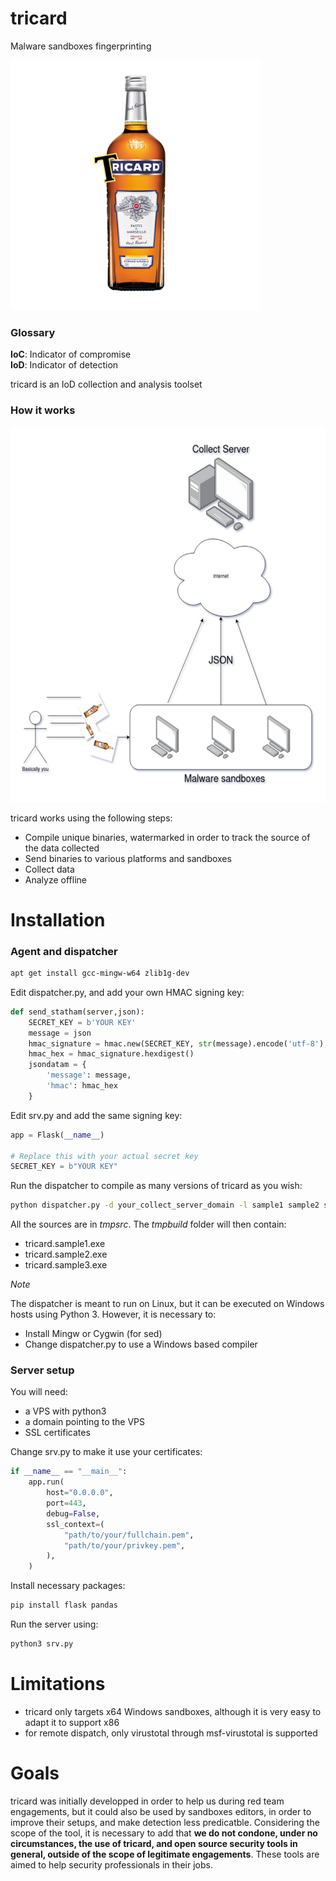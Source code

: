 # tricard
Malware sandboxes fingerprinting

<img src="https://github.com/therealunicornsecurity/tricard/blob/main/img/tricard.jpg?raw=true" width="400" height="400">


### Glossary

__IoC__: Indicator of compromise  
__IoD__: Indicator of detection

tricard is an IoD collection and analysis toolset

### How it works

<img src="https://github.com/therealunicornsecurity/tricard/blob/main/img/tricard_graph.jpg?raw=true" width="600" height="600">

tricard works using the following steps:

- Compile unique binaries, watermarked in order to track the source of the data collected
- Send binaries to various platforms and sandboxes
- Collect data
- Analyze offline



Installation
======

### Agent and dispatcher



```bash
apt get install gcc-mingw-w64 zlib1g-dev
```

Edit dispatcher.py, and add your own HMAC signing key:

```python
def send_statham(server,json):
    SECRET_KEY = b'YOUR KEY'
    message = json
    hmac_signature = hmac.new(SECRET_KEY, str(message).encode('utf-8'), hashlib.sha256)
    hmac_hex = hmac_signature.hexdigest()
    jsondatam = {
        'message': message,
        'hmac': hmac_hex
    }
```

Edit srv.py and add the same signing key:

```python
app = Flask(__name__)

# Replace this with your actual secret key
SECRET_KEY = b"YOUR KEY"
```

Run the dispatcher to compile as many versions of tricard as you wish:

```bash
python dispatcher.py -d your_collect_server_domain -l sample1 sample2 sample3 ....
```

All the sources are in *tmpsrc*. The *tmpbuild* folder will then contain:

- tricard.sample1.exe
- tricard.sample2.exe
- tricard.sample3.exe

*Note*

The dispatcher is meant to run on Linux, but it can be executed on Windows hosts using Python 3. However, it is necessary to:

* Install Mingw or Cygwin (for sed)
* Change dispatcher.py to use a Windows based compiler

### Server setup

You will need:

- a VPS with python3
- a domain pointing to the VPS
- SSL certificates

Change srv.py to make it use your certificates:

```python
if __name__ == "__main__":
    app.run(
        host="0.0.0.0",
        port=443,
        debug=False,
        ssl_context=(
            "path/to/your/fullchain.pem",
            "path/to/your/privkey.pem",
        ),
    )

```

Install necessary packages:

```bash
pip install flask pandas
```

Run the server using:

```bash
python3 srv.py
```

Limitations
======

- tricard only targets x64 Windows sandboxes, although it is very easy to adapt it to support x86
- for remote dispatch, only virustotal through msf-virustotal is supported

Goals
======

tricard was initially developped in order to help us during red team engagements, but it could also be used by sandboxes editors, in order to improve their setups, and make detection less predicatble. Considering the scope of the tool, it is necessary to add that **we do not condone, under no circumstances, the use of tricard, and open source security tools in general, outside of the scope of legitimate engagements**. These tools are aimed to help security professionals in their jobs. 
